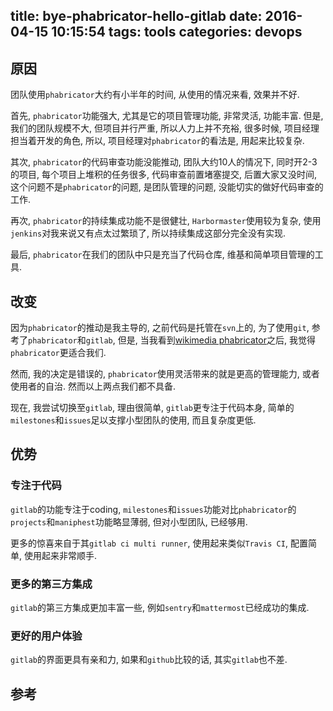 title: bye-phabricator-hello-gitlab
date: 2016-04-15 10:15:54
tags: tools
categories: devops
---

## 原因

团队使用`phabricator`大约有小半年的时间, 从使用的情况来看, 效果并不好.

首先, `phabricator`功能强大, 尤其是它的项目管理功能, 非常灵活, 功能丰富. 但是, 我们的团队规模不大, 但项目并行严重, 所以人力上并不充裕, 很多时候, 项目经理担当着开发的角色, 所以, 项目经理对`phabricator`的看法是, 用起来比较复杂.

其次, `phabricator`的代码审查功能没能推动, 团队大约10人的情况下, 同时开2-3的项目, 每个项目上堆积的任务很多, 代码审查前置堵塞提交, 后置大家又没时间, 这个问题不是`phabricator`的问题, 是团队管理的问题, 没能切实的做好代码审查的工作.

再次, `phabricator`的持续集成功能不是很健壮, `Harbormaster`使用较为复杂, 使用`jenkins`对我来说又有点太过繁琐了, 所以持续集成这部分完全没有实现.

最后, `phabricator`在我们的团队中只是充当了代码仓库, 维基和简单项目管理的工具.

## 改变

因为`phabricator`的推动是我主导的, 之前代码是托管在`svn`上的, 为了使用`git`, 参考了`phabricator`和`gitlab`, 但是, 当我看到[wikimedia phabricator](https://phabricator.wikimedia.org/)之后, 我觉得`phabricator`更适合我们.

然而, 我的决定是错误的, `phabricator`使用灵活带来的就是更高的管理能力, 或者使用者的自治. 然而以上两点我们都不具备.

现在, 我尝试切换至`gitlab`, 理由很简单, `gitlab`更专注于代码本身, 简单的`milestones`和`issues`足以支撑小型团队的使用, 而且复杂度更低.

## 优势

### 专注于代码

`gitlab`的功能专注于coding, `milestones`和`issues`功能对比`phabricator`的`projects`和`maniphest`功能略显薄弱, 但对小型团队, 已经够用.

更多的惊喜来自于其`gitlab ci multi runner`, 使用起来类似`Travis CI`, 配置简单, 使用起来非常顺手.

### 更多的第三方集成

`gitlab`的第三方集成更加丰富一些, 例如`sentry`和`mattermost`已经成功的集成.

### 更好的用户体验

`gitlab`的界面更具有亲和力, 如果和`github`比较的话, 其实`gitlab`也不差.

## 参考
